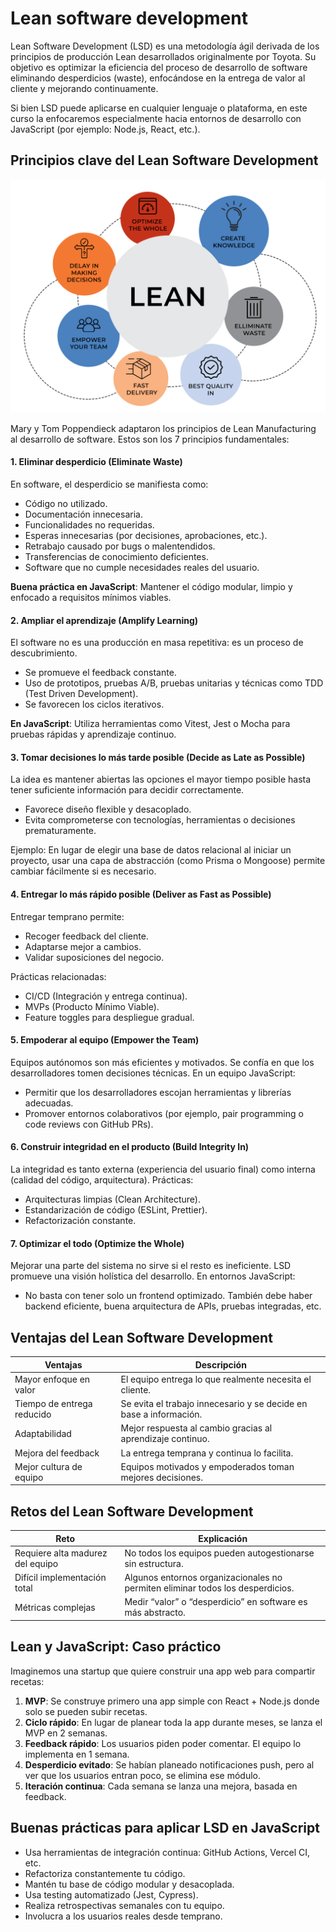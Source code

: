 # **Lean software development**

Lean Software Development (LSD) es una metodología ágil derivada de los principios de producción Lean desarrollados originalmente por Toyota. Su objetivo es optimizar la eficiencia del proceso de desarrollo de software eliminando desperdicios (waste), enfocándose en la entrega de valor al cliente y mejorando continuamente.

Si bien LSD puede aplicarse en cualquier lenguaje o plataforma, en este curso la enfocaremos especialmente hacia entornos de desarrollo con JavaScript (por ejemplo: Node.js, React, etc.).



## Principios clave del Lean Software Development

![Principios lean software development | 720](./imagenes/lean_software_development.png)

Mary y Tom Poppendieck adaptaron los principios de Lean Manufacturing al desarrollo de software. Estos son los 7 principios fundamentales:

#### 1. Eliminar desperdicio (Eliminate Waste)

En software, el desperdicio se manifiesta como:
- Código no utilizado.
- Documentación innecesaria.
- Funcionalidades no requeridas.
- Esperas innecesarias (por decisiones, aprobaciones, etc.).
- Retrabajo causado por bugs o malentendidos.
- Transferencias de conocimiento deficientes.
- Software que no cumple necesidades reales del usuario.

**Buena práctica en JavaScript**: Mantener el código modular, limpio y enfocado a requisitos mínimos viables.


#### 2. Ampliar el aprendizaje (Amplify Learning)

El software no es una producción en masa repetitiva: es un proceso de descubrimiento.
- Se promueve el feedback constante.
- Uso de prototipos, pruebas A/B, pruebas unitarias y técnicas como TDD (Test Driven Development).
- Se favorecen los ciclos iterativos.

**En JavaScript**: Utiliza herramientas como Vitest, Jest o Mocha para pruebas rápidas y aprendizaje continuo.


#### 3. Tomar decisiones lo más tarde posible (Decide as Late as Possible)

La idea es mantener abiertas las opciones el mayor tiempo posible hasta tener suficiente información para decidir correctamente.
- Favorece diseño flexible y desacoplado.
- Evita comprometerse con tecnologías, herramientas o decisiones prematuramente.

Ejemplo: En lugar de elegir una base de datos relacional al iniciar un proyecto, usar una capa de abstracción (como Prisma o Mongoose) permite cambiar fácilmente si es necesario.


#### 4. Entregar lo más rápido posible (Deliver as Fast as Possible)

Entregar temprano permite:
- Recoger feedback del cliente.
- Adaptarse mejor a cambios.
- Validar suposiciones del negocio.

Prácticas relacionadas:
- CI/CD (Integración y entrega continua).    
- MVPs (Producto Mínimo Viable).
- Feature toggles para despliegue gradual.


#### 5. Empoderar al equipo (Empower the Team)

Equipos autónomos son más eficientes y motivados. Se confía en que los desarrolladores tomen decisiones técnicas.
En un equipo JavaScript:
- Permitir que los desarrolladores escojan herramientas y librerías adecuadas.
- Promover entornos colaborativos (por ejemplo, pair programming o code reviews con GitHub PRs).


#### 6. Construir integridad en el producto (Build Integrity In)

La integridad es tanto externa (experiencia del usuario final) como interna (calidad del código, arquitectura).
Prácticas:
- Arquitecturas limpias (Clean Architecture).
- Estandarización de código (ESLint, Prettier).
- Refactorización constante.


#### 7. Optimizar el todo (Optimize the Whole)

Mejorar una parte del sistema no sirve si el resto es ineficiente. LSD promueve una visión holística del desarrollo.
En entornos JavaScript:
- No basta con tener solo un frontend optimizado. También debe haber backend eficiente, buena arquitectura de APIs, pruebas integradas, etc.



## Ventajas del Lean Software Development

| Ventajas                   | Descripción                                                        |
| -------------------------- | ------------------------------------------------------------------ |
| Mayor enfoque en valor     | El equipo entrega lo que realmente necesita el cliente.            |
| Tiempo de entrega reducido | Se evita el trabajo innecesario y se decide en base a información. |
| Adaptabilidad              | Mejor respuesta al cambio gracias al aprendizaje continuo.         |
| Mejora del feedback        | La entrega temprana y continua lo facilita.                        |
| Mejor cultura de equipo    | Equipos motivados y empoderados toman mejores decisiones.          |



## Retos del Lean Software Development

| Reto                             | Explicación                                                                    |
| -------------------------------- | ------------------------------------------------------------------------------ |
| Requiere alta madurez del equipo | No todos los equipos pueden autogestionarse sin estructura.                    |
| Difícil implementación total     | Algunos entornos organizacionales no permiten eliminar todos los desperdicios. |
| Métricas complejas               | Medir “valor” o “desperdicio” en software es más abstracto.                    |



## Lean y JavaScript: Caso práctico

Imaginemos una startup que quiere construir una app web para compartir recetas:
1. **MVP**: Se construye primero una app simple con React + Node.js donde solo se pueden subir recetas.
2. **Ciclo rápido**: En lugar de planear toda la app durante meses, se lanza el MVP en 2 semanas.
3. **Feedback rápido**: Los usuarios piden poder comentar. El equipo lo implementa en 1 semana.
4. **Desperdicio evitado**: Se habían planeado notificaciones push, pero al ver que los usuarios entran poco, se elimina ese módulo.
5. **Iteración continua**: Cada semana se lanza una mejora, basada en feedback.



## Buenas prácticas para aplicar LSD en JavaScript

- Usa herramientas de integración continua: GitHub Actions, Vercel CI, etc.
- Refactoriza constantemente tu código.
- Mantén tu base de código modular y desacoplada.
- Usa testing automatizado (Jest, Cypress).
- Realiza retrospectivas semanales con tu equipo.
- Involucra a los usuarios reales desde temprano.